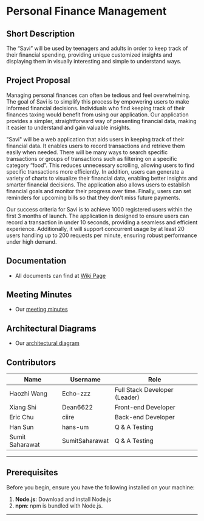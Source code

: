 # Personal Finance Management

## Short Description
The “Savi” will be used by teenagers and adults in order to keep track of their financial spending, providing unique customized insights and displaying them in visually interesting and simple to understand ways.

## Project Proposal
Managing personal finances can often be tedious and feel overwhelming. The goal of Savi is to simplify this process by empowering users to make informed financial decisions. Individuals who find keeping track of their finances taxing would benefit from using our application. Our application provides a simpler, straightforward way of presenting financial data, making it easier to understand and gain valuable insights.

"Savi" will be a web application that aids users in keeping track of their financial data. It enables users to record transactions and retrieve them easily when needed. There will be many ways to search specific transactions or groups of transactions such as filtering on a specific category “food”. This reduces unnecessary scrolling, allowing users to find specific transactions more efficiently. In addition, users can generate a variety of charts to visualize their financial data, enabling better insights and smarter financial decisions. The application also allows users to establish financial goals and monitor their progress over time. Finally, users can set reminders for upcoming bills so that they don’t miss future payments.

Our success criteria for Savi is to achieve 1000 registered users within the first 3 months of launch. The application is designed to ensure users can record a transaction in under 10 seconds, providing a seamless and efficient experience. Additionally, it will support concurrent usage by at least 20 users handling up to 200 requests per minute, ensuring robust performance under high demand.

## Documentation
* All documents can find at [Wiki Page](https://github.com/Dean6622/Comp4350-Team3/wiki)

## Meeting Minutes
* Our [meeting minutes](https://github.com/Dean6622/Comp4350-Team3/wiki/Meeting_Minutes)

## Architectural Diagrams
* Our [architectural diagram](https://github.com/Dean6622/Comp4350-Team3/wiki/Diagram)

## Contributors
| Name | Username   | Role                          |
|-----|------------|-------------------------------|
| Haozhi Wang | Echo-zzz   | Full Stack Developer (Leader) |
| Xiang Shi | Dean6622   | Front-end Developer           |
| Eric Chu  | ciire      | Back-end Developer            |
| Han Sun | hans-um    | Q & A Testing                 |
| Sumit Saharawat | SumitSaharawat | Q & A Testing                 |
------

## Prerequisites

Before you begin, ensure you have the following installed on your machine:

1. **Node.js**: Download and install Node.js
2. **npm**: npm is bundled with Node.js.

------
